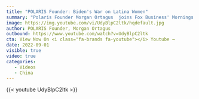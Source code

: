 ```yaml
---
title: "POLARIS Founder: Biden's War on Latina Women"
summary: "Polaris Founder Morgan Ortagus  joins Fox Business' Mornings with Maria to recap Polaris' trip to the southern border, escalating tensions with China over Taiwan, and the Pennsylvania senate race. "
image: https://img.youtube.com/vi/UdyBlpC2ltk/hqdefault.jpg
author: POLARIS Founder, Morgan Ortagus
outbound: https://www.youtube.com/watch?v=UdyBlpC2ltk
cta: View Now On <i class="fa-brands fa-youtube"></i> Youtube →
date: 2022-09-01
visible: true
video: true
categories:
   - Videos
   - China
---
```


{{< youtube UdyBlpC2ltk >}}